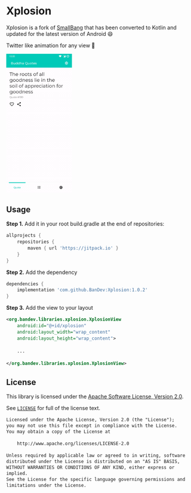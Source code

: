 # Xplosion

Xplosion is a fork of [SmallBang](https://github.com/hanks-zyh/SmallBang) that has been converted to Kotlin and updated for the latest version of Android :smile:

Twitter like animation for any view :heartbeat:

<img src="screenshots/demo.gif" width="35%" /> 

## Usage

**Step 1.** Add it in your root build.gradle at the end of repositories:
```groovy
allprojects {
    repositories {
        maven { url 'https://jitpack.io' }
    }
}
```

**Step 2.** Add the dependency
```groovy
dependencies {
    implementation 'com.github.BanDev:Xplosion:1.0.2'
}
```

**Step 3.** Add the view to your layout
```xml
<org.bandev.libraries.xplosion.XplosionView
    android:id="@+id/xplosion"
    android:layout_width="wrap_content"
    android:layout_height="wrap_content">

    ...
    
</org.bandev.libraries.xplosion.XplosionView>

```

## License

This library is licensed under the [Apache Software License, Version 2.0](http://www.apache.org/licenses/LICENSE-2.0).

See [`LICENSE`](LICENSE) for full of the license text.

    Licensed under the Apache License, Version 2.0 (the "License");
    you may not use this file except in compliance with the License.
    You may obtain a copy of the License at

        http://www.apache.org/licenses/LICENSE-2.0

    Unless required by applicable law or agreed to in writing, software
    distributed under the License is distributed on an "AS IS" BASIS,
    WITHOUT WARRANTIES OR CONDITIONS OF ANY KIND, either express or implied.
    See the License for the specific language governing permissions and
    limitations under the License.
